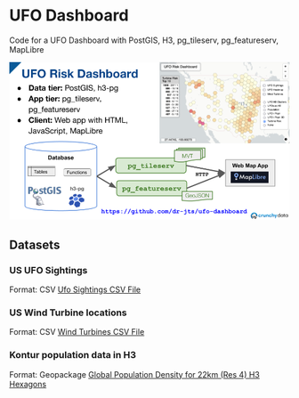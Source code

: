 #  UFO Dashboard
Code for a UFO Dashboard with PostGIS, H3, pg_tileserv, pg_featureserv, MapLibre

![](ufo_risk_dashboard.png)

## Datasets

### US UFO Sightings

Format: CSV
[Ufo Sightings CSV File](https://corgis-edu.github.io/corgis/csv/ufo_sightings/)

### US Wind Turbine locations

Format: CSV
[Wind Turbines CSV File](https://corgis-edu.github.io/corgis/csv/wind_turbines/)

### Kontur population data in H3

Format: Geopackage
[Global Population Density for 22km (Res 4) H3 Hexagons](https://data.humdata.org/dataset/kontur-population-dataset-22km)



